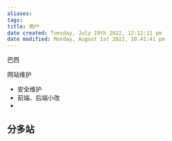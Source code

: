 ```yaml
---
aliases: 
tags: 
title: 用户
date created: Tuesday, July 19th 2022, 12:12:11 pm
date modified: Monday, August 1st 2022, 10:41:41 pm
---
```


巴西

网站维护
- 安全维护
- 前端、后端小改
- 

分多站
- 